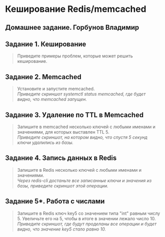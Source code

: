 # Кеширование Redis/memcached
## Домашнее задание. Горбунов Владимир

## Задание 1. Кеширование 
> Приведите примеры проблем, которые может решить кеширование. 

## Задание 2. Memcached
>Установите и запустите memcached.  
*Приведите скриншот systemctl status memcached, где будет видно, что memcached запущен.*

## Задание 3. Удаление по TTL в Memcached
> Запишите в memcached несколько ключей с любыми именами и значениями, для которых выставлен TTL 5.  
*Приведите скриншот, на котором видно, что спустя 5 секунд ключи удалились из базы.*

## Задание 4. Запись данных в Redis
> Запишите в Redis несколько ключей с любыми именами и значениями.   
*Через redis-cli достаньте все записанные ключи и значения из базы, приведите скриншот этой операции.*

## Задание 5*. Работа с числами 
>Запишите в Redis ключ key5 со значением типа "int" равным числу 5. Увеличьте его на 5, чтобы в итоге в значении лежало число 10.    
*Приведите скриншот, где будут проделаны все операции и будет видно, что значение key5 стало равно 10.*